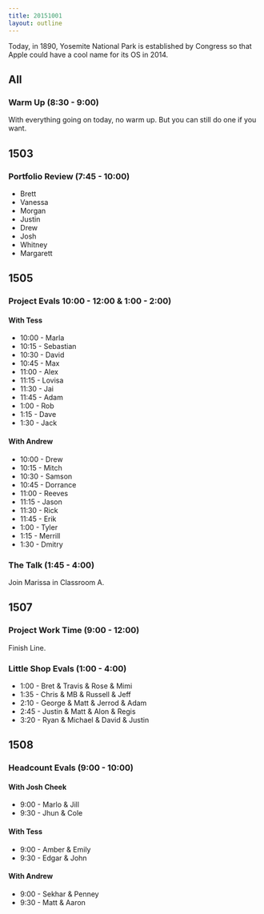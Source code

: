 ```yaml
---
title: 20151001
layout: outline
---
```


Today, in 1890, Yosemite National Park is established by Congress so that Apple could have a cool name for its OS in 2014.

## All

### Warm Up (8:30 - 9:00)

With everything going on today, no warm up. But you can still do one if you want.


## 1503

### Portfolio Review (7:45 - 10:00)

* Brett
* Vanessa
* Morgan
* Justin
* Drew
* Josh
* Whitney
* Margarett


## 1505

### Project Evals 10:00 - 12:00 & 1:00 - 2:00)

#### With Tess

* 10:00 - Marla
* 10:15 - Sebastian
* 10:30 - David
* 10:45 - Max
* 11:00 - Alex
* 11:15 - Lovisa
* 11:30 - Jai
* 11:45 - Adam
* 1:00 - Rob
* 1:15 - Dave
* 1:30 - Jack

#### With Andrew 

* 10:00 - Drew
* 10:15 - Mitch
* 10:30 - Samson
* 10:45 - Dorrance
* 11:00 - Reeves
* 11:15 - Jason
* 11:30 - Rick
* 11:45 - Erik
* 1:00 - Tyler
* 1:15 - Merrill
* 1:30 - Dmitry


### The Talk (1:45 - 4:00)

Join Marissa in Classroom A.


## 1507

### Project Work Time (9:00 - 12:00)

Finish Line.

### Little Shop Evals (1:00 - 4:00)

* 1:00 - Bret & Travis & Rose & Mimi
* 1:35 - Chris & MB & Russell & Jeff
* 2:10 - George & Matt & Jerrod & Adam
* 2:45 - Justin & Matt & Alon & Regis
* 3:20 - Ryan & Michael & David & Justin


## 1508

### Headcount Evals (9:00 - 10:00)

#### With Josh Cheek

* 9:00 - Marlo & Jill
* 9:30 - Jhun & Cole

#### With Tess

* 9:00 - Amber & Emily
* 9:30 - Edgar & John

#### With Andrew 

* 9:00 - Sekhar & Penney
* 9:30 - Matt & Aaron


